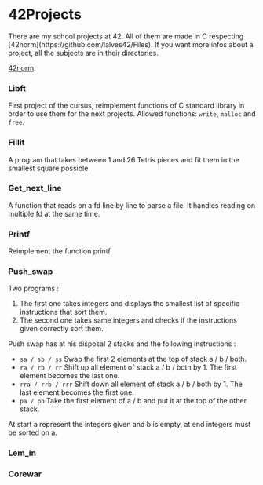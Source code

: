 <h1>42Projects</h1>
There are my school projects at 42. All of them are made in C respecting [42norm](https://github.com/lalves42/Files).
If you want more infos about a project, all the subjects are in their directories.

[42norm](https://github.com/lalves42/Files).

### Libft
First project of the cursus, reimplement functions of C standard library in order to use them for the next projects.
Allowed functions: `write`, `malloc` and `free`.

### Fillit
A program that takes between 1 and 26 Tetris pieces and fit them in the smallest square possible.

### Get_next_line
A function that reads on a fd line by line to parse a file. It handles reading on multiple fd at the same time.

### Printf
Reimplement the function printf.

### Push_swap
Two programs :
1. The first one takes integers and displays the smallest list of specific instructions that sort them.
2. The second one takes same integers and checks if the instructions given correctly sort them.

Push swap has at his disposal 2 stacks and the following instructions :
* `sa / sb / ss`      Swap the first 2 elements at the top of stack a / b / both.
* `ra / rb / rr`      Shift up all element of stack a / b / both by 1. The first element becomes the last one.
* `rra / rrb / rrr`   Shift down all element of stack a / b / both by 1. The last element becomes the first one.
* `pa / pb`           Take the first element of a / b and put it at the top of the other stack.

At start a represent the integers given and b is empty, at end integers must be sorted on a.

### Lem_in


### Corewar